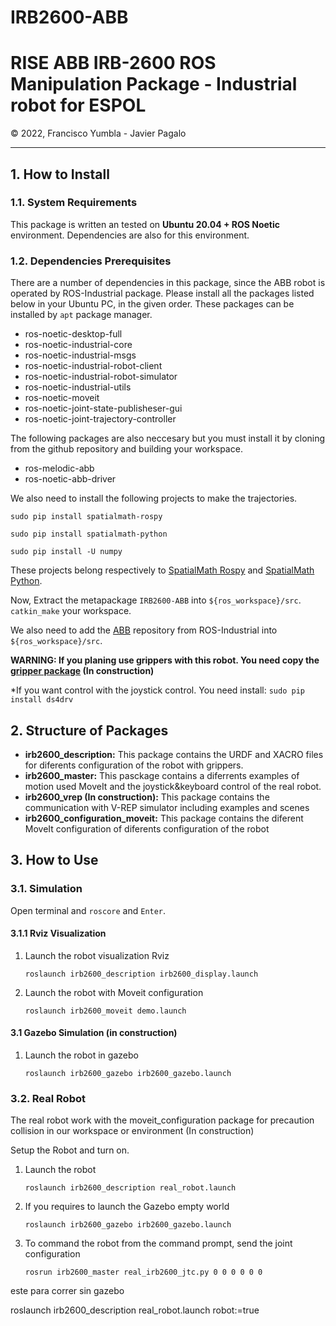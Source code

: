 # IRB2600-ABB
<h1 style="border:none"> RISE ABB IRB-2600 ROS Manipulation Package - Industrial robot for ESPOL</h1>
&copy; 2022, Francisco Yumbla - Javier Pagalo

<hr>

## 1. How to Install

### 1.1. System Requirements

This package is written an tested on **Ubuntu 20.04 + ROS Noetic** environment. Dependencies are also for this environment.

### 1.2. Dependencies Prerequisites

There are a number of dependencies in this package, since the ABB robot is operated by ROS-Industrial package. Please install all the packages listed below in your Ubuntu PC, in the given order. These packages can be installed by `apt` package manager.

* ros-noetic-desktop-full
* ros-noetic-industrial-core
* ros-noetic-industrial-msgs
* ros-noetic-industrial-robot-client
* ros-noetic-industrial-robot-simulator
* ros-noetic-industrial-utils
* ros-noetic-moveit
* ros-noetic-joint-state-publisheser-gui
* ros-noetic-joint-trajectory-controller

The following packages are also neccesary but you must install it by cloning from the github repository and building your workspace.

* ros-melodic-abb
* ros-noetic-abb-driver

We also need to install the following projects to make the trajectories.
```
sudo pip install spatialmath-rospy
```
```
sudo pip install spatialmath-python
```
```
sudo pip install -U numpy
```
These projects belong respectively to [SpatialMath Rospy](https://pypi.org/project/spatialmath-rospy/) and [SpatialMath Python](https://pypi.org/project/spatialmath-python/).

Now, Extract the metapackage `IRB2600-ABB` into `${ros_workspace}/src`. `catkin_make` your workspace.

We also need to add the [ABB](https://github.com/ros-industrial/abb.git) repository from 
ROS-Industrial into `${ros_workspace}/src`.

**WARNING: If you planing use grippers with this robot. You need copy the [gripper package](https://github.com/fryumbla/Robotiq-grippers.git) (In construction)**

*If you want control with the joystick control. You need install: `sudo pip install ds4drv`


## 2. Structure of Packages

* **irb2600_description:** This package contains the URDF and XACRO files for diferents configuration of the robot with grippers.
* **irb2600_master:** This pasckage contains a diferrents examples of motion used MoveIt and the joystick&keyboard control of the real robot.
* **irb2600_vrep (In construction):** This package contains the communication with V-REP simulator including examples and scenes
* **irb2600_configuration_moveit:** This package contains the diferent MoveIt configuration of diferents configuration of the robot

## 3. How to Use

### 3.1. Simulation

Open terminal and `roscore` and `Enter`. 

#### 3.1.1 Rviz Visualization

1. Launch the robot visualization Rviz
   ```
   roslaunch irb2600_description irb2600_display.launch
   ```

2. Launch the robot with Moveit configuration
   ```
   roslaunch irb2600_moveit demo.launch
   ```


#### 3.1 Gazebo Simulation (in construction)

1. Launch the robot in gazebo
   ```
   roslaunch irb2600_gazebo irb2600_gazebo.launch
   ```

### 3.2. Real Robot

The real robot work with the moveit_configuration package for precaution collision in our workspace or environment (In construction)

Setup the Robot and turn on. 

1. Launch the robot
   ```
   roslaunch irb2600_description real_robot.launch
   ```

2. If you requires to launch the Gazebo empty world
   ```
   roslaunch irb2600_gazebo irb2600_gazebo.launch
   ```
3. To command the robot from the command prompt, send the joint configuration

   ```
   rosrun irb2600_master real_irb2600_jtc.py 0 0 0 0 0 0 
   ```


este para correr sin gazebo

   roslaunch irb2600_description real_robot.launch robot:=true



